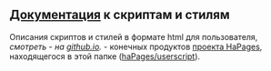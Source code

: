 ## [Документация](http://spmbt.github.io/haPages/doc/) к скриптам и стилям ##

Описания скриптов и стилей в формате html для пользователя, *cмотреть - на [github.io](http://spmbt.github.io/haPages/doc/).* - конечных продуктов [проекта HaPages](https://github.com/spmbt/haPages/tree/gh-pages), находящегося в этой папке ([haPages/userscript](https://github.com/spmbt/haPages/tree/gh-pages/userscript)).
